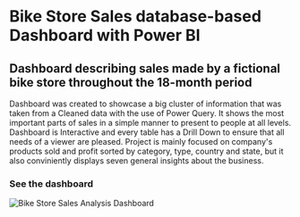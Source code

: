 # Bike Store Sales database-based Dashboard with Power BI

## Dashboard describing sales made by a fictional bike store throughout the 18-month period

Dashboard was created to showcase a big cluster of information that was taken from a Cleaned data with the use of Power Query. It shows the most important parts of sales in a simple manner to present to people at all levels. Dashboard is Interactive and every table has a Drill Down to ensure that all needs of a viewer are pleased. Project is mainly focused on company's products sold and profit sorted by category, type, country and state, but it also conviniently displays seven general insights about the business.

### See the dashboard

![Bike Store Sales Analysis Dashboard](https://github.com/dimitriousss/2023nba/assets/136066480/013b8b12-85ea-405b-88aa-d6b11bf004db)
